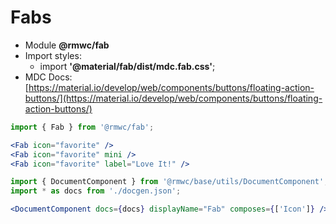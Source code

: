 # Fabs

- Module **@rmwc/fab**
- Import styles:
  - import **'@material/fab/dist/mdc.fab.css'**;
- MDC Docs:[https://material.io/develop/web/components/buttons/floating-action-buttons/](https://material.io/develop/web/components/buttons/floating-action-buttons/)

```jsx render
import { Fab } from '@rmwc/fab';

<Fab icon="favorite" />
<Fab icon="favorite" mini />
<Fab icon="favorite" label="Love It!" />
```

```jsx renderOnly
import { DocumentComponent } from '@rmwc/base/utils/DocumentComponent';
import * as docs from './docgen.json';

<DocumentComponent docs={docs} displayName="Fab" composes={['Icon']} />
```
